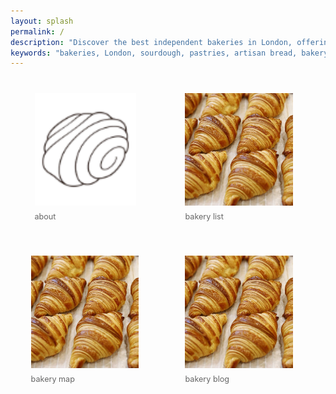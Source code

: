 ```yaml
---
layout: splash
permalink: /
description: "Discover the best independent bakeries in London, offering sourdough bread, pastries, and more. Explore our curated list and map."
keywords: "bakeries, London, sourdough, pastries, artisan bread, bakery map, bakery list"
---
```


<div class="homepage-tiles" style="display: grid; grid-template-columns: repeat(2, 1fr); gap: 15px; margin-top: 20px; width: 95%; margin-left: auto; margin-right: auto; justify-items: center;">
  <div class="tile" style="text-align: left; padding: 20px;">
    <a href="/about/" style="text-decoration: none; color: inherit; display: flex; flex-direction: column; align-items: flex-start; gap: 10px;">
      <img src="/assets/images/logo.png" alt="Tile 1" style="width: 90%; height: 180px; object-fit: cover;">
      <h3 style="margin: 0; color: #666; font-size: 0.9em; font-weight: normal;">about</h3>
    </a>
  </div>
  <div class="tile" style="text-align: left; padding: 20px;">
    <a href="/bakeries/" style="text-decoration: none; color: inherit; display: flex; flex-direction: column; align-items: flex-start; gap: 10px;">
      <img src="/assets/images/header.jpg" alt="Tile 2" style="width: 90%; height: 180px; object-fit: cover;">
      <h3 style="margin: 0; color: #666; font-size: 0.9em; font-weight: normal;">bakery list</h3>
    </a>
  </div>
  <div class="tile" style="text-align: left; padding: 20px;">
    <a href="/map/" style="text-decoration: none; color: inherit; display: flex; flex-direction: column; align-items: flex-start; gap: 10px;">
      <img src="/assets/images/header.jpg" alt="Tile 3" style="width: 90%; height: 180px; object-fit: cover;">
      <h3 style="margin: 0; color: #666; font-size: 0.9em; font-weight: normal;">bakery map</h3>
    </a>
  </div>
  <div class="tile" style="text-align: left; padding: 20px;">
    <a href="/blog/" style="text-decoration: none; color: inherit; display: flex; flex-direction: column; align-items: flex-start; gap: 10px;">
      <img src="/assets/images/header.jpg" alt="Tile 4" style="width: 90%; height: 180px; object-fit: cover;">
      <h3 style="margin: 0; color: #666; font-size: 0.9em; font-weight: normal;">bakery blog</h3>
    </a>
  </div>
</div>
